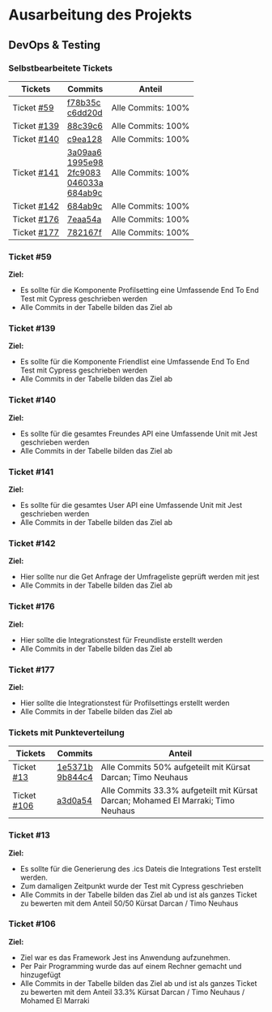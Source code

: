 # Ausarbeitung des Projekts
## DevOps & Testing
### Selbstbearbeitete Tickets
| Tickets  | Commits | Anteil |
| ------------- | ------------- | ------------- | 
| Ticket [#59](https://github.com/SEPMFWS422A/time2meet/issues/59)  | [f78b35c](https://github.com/SEPMFWS422A/time2meet/commit/f78b35cbd4e527750d3a329100bd37bee18444ef) <br/> [c6dd20d](https://github.com/SEPMFWS422A/time2meet/commit/c6dd20dd4e21f70da0ac2ed14796e91a08322a95)  | Alle Commits: 100% |
| Ticket [#139](https://github.com/SEPMFWS422A/time2meet/issues/139)  | [88c39c6](https://github.com/SEPMFWS422A/time2meet/commit/88c39c601ee27ffd2dd5338af5fec1f140054afb)  | Alle Commits: 100% |
| Ticket [#140](https://github.com/SEPMFWS422A/time2meet/issues/140)  | [c9ea128](https://github.com/SEPMFWS422A/time2meet/commit/c9ea128c0a69b5530e5b1922c7ce56dd82a6f86c)  | Alle Commits: 100% |
| Ticket [#141](https://github.com/SEPMFWS422A/time2meet/issues/141)  |  [3a09aa6](https://github.com/SEPMFWS422A/time2meet/commit/3a09aa6ad5c1ba8a8c5f825e5031f69b5e9d8bdb) <br/> [1995e98](https://github.com/SEPMFWS422A/time2meet/commit/1995e98d52437bc48d4e261abdab6f91762eb392) <br/> [2fc9083](https://github.com/SEPMFWS422A/time2meet/commit/2fc90838160db69ffbb0a7f3e334672b9e022b6f) <br/> [046033a](https://github.com/SEPMFWS422A/time2meet/commit/046033a457d0b8cec840ad82d68c8c1d3a3e44b5) <br/> [684ab9c](https://github.com/SEPMFWS422A/time2meet/commit/684ab9cdd81f61b051fbdf32762029e44da1fd24)| Alle Commits: 100% |
| Ticket [#142](https://github.com/SEPMFWS422A/time2meet/issues/142)  | [684ab9c](https://github.com/SEPMFWS422A/time2meet/commit/684ab9cdd81f61b051fbdf32762029e44da1fd24)  | Alle Commits: 100% |
| Ticket [#176](https://github.com/SEPMFWS422A/time2meet/issues/176)  | [7eaa54a](https://github.com/SEPMFWS422A/time2meet/commit/7eaa54a733bff7a612501b6dc025e2616284c39b)  | Alle Commits: 100% |
| Ticket [#177](https://github.com/SEPMFWS422A/time2meet/issues/177)  | [782167f](https://github.com/SEPMFWS422A/time2meet/commit/782167f14668012d57403058a55379f891b945b4)  | Alle Commits: 100% |

### Ticket #59
**Ziel:** 
- Es sollte für die Komponente Profilsetting eine Umfassende End To End Test mit Cypress geschrieben werden
- Alle Commits in der Tabelle bilden das Ziel ab  


### Ticket #139
**Ziel:** 
- Es sollte für die Komponente Friendlist eine Umfassende End To End Test mit Cypress geschrieben werden
- Alle Commits in der Tabelle bilden das Ziel ab  



### Ticket #140
**Ziel:** 
- Es sollte für die gesamtes Freundes API eine Umfassende Unit mit Jest geschrieben werden
- Alle Commits in der Tabelle bilden das Ziel ab  

### Ticket #141
**Ziel:** 
- Es sollte für die gesamtes User API eine Umfassende Unit mit Jest geschrieben werden
- Alle Commits in der Tabelle bilden das Ziel ab  


### Ticket #142
**Ziel:** 
- Hier sollte nur die Get Anfrage der Umfrageliste geprüft werden mit jest
- Alle Commits in der Tabelle bilden das Ziel ab  


### Ticket #176
**Ziel:** 
-  Hier sollte die Integrationstest für Freundliste erstellt werden
- Alle Commits in der Tabelle bilden das Ziel ab


### Ticket #177
**Ziel:** 
-  Hier sollte die Integrationstest für Profilsettings erstellt werden
- Alle Commits in der Tabelle bilden das Ziel ab 


### Tickets mit Punkteverteilung
| Tickets  | Commits | Anteil |
| ------------- | ------------- | ------------- | 
| Ticket [#13](https://github.com/SEPMFWS422A/time2meet/issues/13)  | [1e5371b](https://github.com/SEPMFWS422A/time2meet/commit/1e5371b5d3552a5f3181461e407d2b6f0993f998#diff-4bf4596fa480c7d7d1fd4610517b5dbdda5315e292c9e0f9bf86e688b6cad4f2) <br/> [9b844c4](https://github.com/SEPMFWS422A/time2meet/commit/9b844c4bee6cf7061eaa74266988727df781e3ed)  | Alle Commits 50% aufgeteilt mit Kürsat Darcan; Timo Neuhaus |
| Ticket [#106](https://github.com/SEPMFWS422A/time2meet/issues/106)  | [a3d0a54](https://github.com/SEPMFWS422A/time2meet/commit/a3d0a54aa151978879f054d8a7e30f59ab3d61ea) | Alle Commits 33.3% aufgeteilt mit Kürsat Darcan; Mohamed El Marraki; Timo Neuhaus |

### Ticket #13
**Ziel:**
- Es sollte für die Generierung des .ics Dateis die Integrations Test erstellt werden.
- Zum damaligen Zeitpunkt wurde der Test mit Cypress geschrieben
- Alle Commits in der Tabelle bilden das Ziel ab und ist als ganzes Ticket zu bewerten mit dem Anteil 50/50 Kürsat Darcan / Timo Neuhaus


### Ticket #106
**Ziel:** 
- Ziel war es das Framework Jest ins Anwendung aufzunehmen.
- Per Pair Programming wurde das auf einem Rechner gemacht und hinzugefügt
- Alle Commits in der Tabelle bilden das Ziel ab und ist als ganzes Ticket zu bewerten mit dem Anteil 33.3% Kürsat Darcan / Timo Neuhaus / Mohamed El Marraki